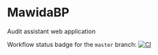# MawidaBP

Audit assistant web application

Workflow status badge for the `master` branch: [![CI](https://github.com/cirope/mawidabp/actions/workflows/main.yml/badge.svg?branch=master)](https://github.com/cirope/mawidabp/actions/workflows/main.yml)
